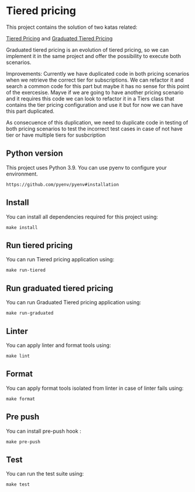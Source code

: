 # Tiered pricing

This project contains the solution of two katas related:

[Tiered Pricing](./definitions/TIERED_PRICING.md) and 
[Graduated Tiered Pricing](./definitions/GRADUATED_TIERED_PRICING.md)

Graduated tiered pricing is an evolution of tiered pricing, so we can implement it in the same
project and offer the possibility to execute both scenarios.

Improvements:
Currently we have duplicated code in both pricing scenarios when we retrieve the correct tier for subscriptions. We can refactor it and search a common code for this part but maybe it has no sense for this point of the exercesise. 
Mayve if we are going to have another pricing scenario and it requires this code we can look to refactor it in a Tiers class that contains the tier pricing configuration and use it but for now we can have this part duplicated.

As consecuence of this duplication, we need to duplicate code in testing of both pricing scenarios to test the incorrect test cases in case of not have tier or have multiple tiers for susbcription 

## Python version

This project uses Python 3.9. You can use pyenv to configure your environment.

```
https://github.com/pyenv/pyenv#installation
```

## Install
You can install all dependencies required for this project using:
````shell
make install
````

## Run tiered pricing
You can run Tiered pricing application using:
```shell
make run-tiered
```
## Run graduated tiered pricing
You can run Graduated Tiered pricing application using:
```shell
make run-graduated
```

## Linter
You can apply linter and format tools using:
````shell
make lint
````

## Format
You can apply format tools isolated from linter in case of linter fails using:
````shell
make format
````

## Pre push
You can install pre-push hook :
````shell
make pre-push
````

## Test
You can run the test suite using:
````shell
make test
````
